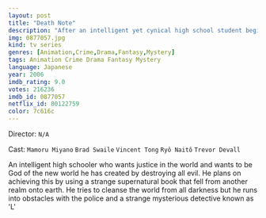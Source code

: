 ```yaml
---
layout: post
title: "Death Note"
description: "After an intelligent yet cynical high school student begins to cleanse the world from evil with the help of a magical notebook that can kill anyone whose name is written on it, international authorities call upon a mysterious detective known as L to thwart his efforts..."
img: 0877057.jpg
kind: tv series
genres: [Animation,Crime,Drama,Fantasy,Mystery]
tags: Animation Crime Drama Fantasy Mystery 
language: Japanese
year: 2006
imdb_rating: 9.0
votes: 216236
imdb_id: 0877057
netflix_id: 80122759
color: 7c616c
---
```

Director: `N/A`  

Cast: `Mamoru Miyano` `Brad Swaile` `Vincent Tong` `Ryô Naitô` `Trevor Devall` 

An intelligent high schooler who wants justice in the world and wants to be God of the new world he has created by destroying all evil. He plans on achieving this by using a strange supernatural book that fell from another realm onto earth. He tries to cleanse the world from all darkness but he runs into obstacles with the police and a strange mysterious detective known as 'L'